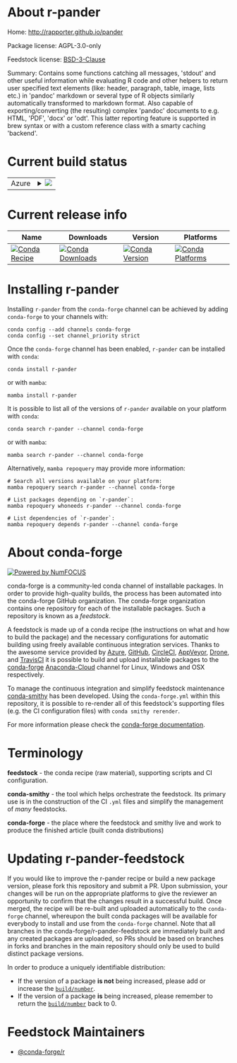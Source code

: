 About r-pander
==============

Home: http://rapporter.github.io/pander

Package license: AGPL-3.0-only

Feedstock license: [BSD-3-Clause](https://github.com/conda-forge/r-pander-feedstock/blob/main/LICENSE.txt)

Summary: Contains some functions catching all messages, 'stdout' and other useful information while evaluating R code and other helpers to return user specified text elements (like: header, paragraph, table, image, lists etc.) in 'pandoc' markdown or several type of R objects similarly automatically transformed to markdown format. Also capable of exporting/converting (the resulting) complex 'pandoc' documents to e.g. HTML, 'PDF', 'docx' or 'odt'. This latter reporting feature is supported in brew syntax or with a custom reference class with a smarty caching 'backend'.

Current build status
====================


<table>
    
  <tr>
    <td>Azure</td>
    <td>
      <details>
        <summary>
          <a href="https://dev.azure.com/conda-forge/feedstock-builds/_build/latest?definitionId=1419&branchName=main">
            <img src="https://dev.azure.com/conda-forge/feedstock-builds/_apis/build/status/r-pander-feedstock?branchName=main">
          </a>
        </summary>
        <table>
          <thead><tr><th>Variant</th><th>Status</th></tr></thead>
          <tbody><tr>
              <td>linux_64_r_base4.1</td>
              <td>
                <a href="https://dev.azure.com/conda-forge/feedstock-builds/_build/latest?definitionId=1419&branchName=main">
                  <img src="https://dev.azure.com/conda-forge/feedstock-builds/_apis/build/status/r-pander-feedstock?branchName=main&jobName=linux&configuration=linux_64_r_base4.1" alt="variant">
                </a>
              </td>
            </tr><tr>
              <td>linux_64_r_base4.2</td>
              <td>
                <a href="https://dev.azure.com/conda-forge/feedstock-builds/_build/latest?definitionId=1419&branchName=main">
                  <img src="https://dev.azure.com/conda-forge/feedstock-builds/_apis/build/status/r-pander-feedstock?branchName=main&jobName=linux&configuration=linux_64_r_base4.2" alt="variant">
                </a>
              </td>
            </tr><tr>
              <td>osx_64_r_base4.1</td>
              <td>
                <a href="https://dev.azure.com/conda-forge/feedstock-builds/_build/latest?definitionId=1419&branchName=main">
                  <img src="https://dev.azure.com/conda-forge/feedstock-builds/_apis/build/status/r-pander-feedstock?branchName=main&jobName=osx&configuration=osx_64_r_base4.1" alt="variant">
                </a>
              </td>
            </tr><tr>
              <td>osx_64_r_base4.2</td>
              <td>
                <a href="https://dev.azure.com/conda-forge/feedstock-builds/_build/latest?definitionId=1419&branchName=main">
                  <img src="https://dev.azure.com/conda-forge/feedstock-builds/_apis/build/status/r-pander-feedstock?branchName=main&jobName=osx&configuration=osx_64_r_base4.2" alt="variant">
                </a>
              </td>
            </tr><tr>
              <td>win_64</td>
              <td>
                <a href="https://dev.azure.com/conda-forge/feedstock-builds/_build/latest?definitionId=1419&branchName=main">
                  <img src="https://dev.azure.com/conda-forge/feedstock-builds/_apis/build/status/r-pander-feedstock?branchName=main&jobName=win&configuration=win_64_" alt="variant">
                </a>
              </td>
            </tr>
          </tbody>
        </table>
      </details>
    </td>
  </tr>
</table>

Current release info
====================

| Name | Downloads | Version | Platforms |
| --- | --- | --- | --- |
| [![Conda Recipe](https://img.shields.io/badge/recipe-r--pander-green.svg)](https://anaconda.org/conda-forge/r-pander) | [![Conda Downloads](https://img.shields.io/conda/dn/conda-forge/r-pander.svg)](https://anaconda.org/conda-forge/r-pander) | [![Conda Version](https://img.shields.io/conda/vn/conda-forge/r-pander.svg)](https://anaconda.org/conda-forge/r-pander) | [![Conda Platforms](https://img.shields.io/conda/pn/conda-forge/r-pander.svg)](https://anaconda.org/conda-forge/r-pander) |

Installing r-pander
===================

Installing `r-pander` from the `conda-forge` channel can be achieved by adding `conda-forge` to your channels with:

```
conda config --add channels conda-forge
conda config --set channel_priority strict
```

Once the `conda-forge` channel has been enabled, `r-pander` can be installed with `conda`:

```
conda install r-pander
```

or with `mamba`:

```
mamba install r-pander
```

It is possible to list all of the versions of `r-pander` available on your platform with `conda`:

```
conda search r-pander --channel conda-forge
```

or with `mamba`:

```
mamba search r-pander --channel conda-forge
```

Alternatively, `mamba repoquery` may provide more information:

```
# Search all versions available on your platform:
mamba repoquery search r-pander --channel conda-forge

# List packages depending on `r-pander`:
mamba repoquery whoneeds r-pander --channel conda-forge

# List dependencies of `r-pander`:
mamba repoquery depends r-pander --channel conda-forge
```


About conda-forge
=================

[![Powered by
NumFOCUS](https://img.shields.io/badge/powered%20by-NumFOCUS-orange.svg?style=flat&colorA=E1523D&colorB=007D8A)](https://numfocus.org)

conda-forge is a community-led conda channel of installable packages.
In order to provide high-quality builds, the process has been automated into the
conda-forge GitHub organization. The conda-forge organization contains one repository
for each of the installable packages. Such a repository is known as a *feedstock*.

A feedstock is made up of a conda recipe (the instructions on what and how to build
the package) and the necessary configurations for automatic building using freely
available continuous integration services. Thanks to the awesome service provided by
[Azure](https://azure.microsoft.com/en-us/services/devops/), [GitHub](https://github.com/),
[CircleCI](https://circleci.com/), [AppVeyor](https://www.appveyor.com/),
[Drone](https://cloud.drone.io/welcome), and [TravisCI](https://travis-ci.com/)
it is possible to build and upload installable packages to the
[conda-forge](https://anaconda.org/conda-forge) [Anaconda-Cloud](https://anaconda.org/)
channel for Linux, Windows and OSX respectively.

To manage the continuous integration and simplify feedstock maintenance
[conda-smithy](https://github.com/conda-forge/conda-smithy) has been developed.
Using the ``conda-forge.yml`` within this repository, it is possible to re-render all of
this feedstock's supporting files (e.g. the CI configuration files) with ``conda smithy rerender``.

For more information please check the [conda-forge documentation](https://conda-forge.org/docs/).

Terminology
===========

**feedstock** - the conda recipe (raw material), supporting scripts and CI configuration.

**conda-smithy** - the tool which helps orchestrate the feedstock.
                   Its primary use is in the construction of the CI ``.yml`` files
                   and simplify the management of *many* feedstocks.

**conda-forge** - the place where the feedstock and smithy live and work to
                  produce the finished article (built conda distributions)


Updating r-pander-feedstock
===========================

If you would like to improve the r-pander recipe or build a new
package version, please fork this repository and submit a PR. Upon submission,
your changes will be run on the appropriate platforms to give the reviewer an
opportunity to confirm that the changes result in a successful build. Once
merged, the recipe will be re-built and uploaded automatically to the
`conda-forge` channel, whereupon the built conda packages will be available for
everybody to install and use from the `conda-forge` channel.
Note that all branches in the conda-forge/r-pander-feedstock are
immediately built and any created packages are uploaded, so PRs should be based
on branches in forks and branches in the main repository should only be used to
build distinct package versions.

In order to produce a uniquely identifiable distribution:
 * If the version of a package **is not** being increased, please add or increase
   the [``build/number``](https://docs.conda.io/projects/conda-build/en/latest/resources/define-metadata.html#build-number-and-string).
 * If the version of a package **is** being increased, please remember to return
   the [``build/number``](https://docs.conda.io/projects/conda-build/en/latest/resources/define-metadata.html#build-number-and-string)
   back to 0.

Feedstock Maintainers
=====================

* [@conda-forge/r](https://github.com/conda-forge/r/)

